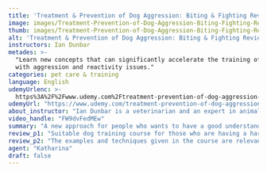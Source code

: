```yaml
---
title: 'Treatment & Prevention of Dog Aggression: Biting & Fighting Review'
image: images/Treatment-Prevention-of-Dog-Aggression-Biting-Fighting-Review.jpeg
thumb: images/Treatment-Prevention-of-Dog-Aggression-Biting-Fighting-Review.jpeg
alt: 'Treatment & Prevention of Dog Aggression: Biting & Fighting Review'
instructors: Ian Dunbar
metades: >-
  "Learn new concepts that can significantly accelerate the training of dogs
  with aggression and reactivity issues."
categories: pet care & training
language: English
udemyUrlenc: >-
  https%3A%2F%2Fwww.udemy.com%2Ftreatment-prevention-of-dog-aggression-biting-fighting%2F
udemyUrl: "https://www.udemy.com/treatment-prevention-of-dog-aggression-biting-fighting/"
about_instructor: "Ian Dunbar is a veterinarian and an expert in animal behavior. In 1982, he designed the SIRIUS® Puppy Training, a puppy socialization class He has published numerous training courses and has been featured in some TV shows in the past."
video_handle: "FW9dvFedMEw"
summary: "A new approach for people who wants to have a good understanding of dog aggression and wants to train their dogs to be less aggressive or prevent any future aggression. There are lots of great and relevant examples that are scientifically-backed for the students."
review_p1: "Suitable dog training course for those who are having a hard time with training their dog. The course changes the perspective of the students on how they deal with dog behavior. The course is very comprehensive with easy to follow examples for dog owners. The method employed in training the dog is interesting and effective. There are a lot of learning resources available for the students to learn. The instructor gives good techniques on how to deal with dog aggression. The course is of top quality and uses ethical techniques to train dog aggression. There is scientific backing for all the concepts present in the course to make sure that everything is accurate."
review_p2: "The examples and techniques given in the course are relevant, easy to follow through and implement. Enlightening course on how to train dogs and rapidly change their behavior from an aggressive to a friendly one. Great course for owners who are struggling with training their dog or for those who have puppies and wants to train them to avoid any future aggression. The videos in the course have a high-quality visual and the instructor is great at delivering the information. This course helps people understand different levels of aggression and give the owners the confidence through sufficient training from the course."
agent: "Katharina"
draft: false
---
```


